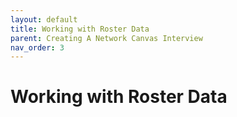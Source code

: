 ```yaml
---
layout: default
title: Working with Roster Data
parent: Creating A Network Canvas Interview
nav_order: 3
---
```


# Working with Roster Data